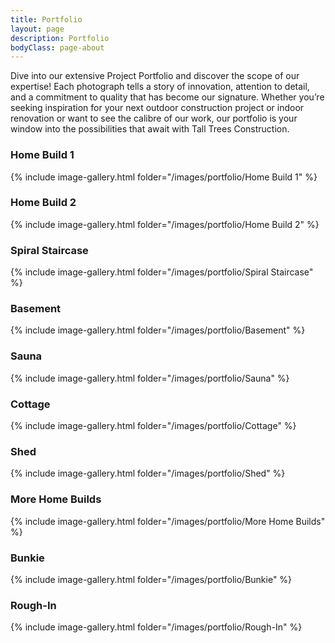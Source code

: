 ```yaml
---
title: Portfolio
layout: page
description: Portfolio
bodyClass: page-about
---
```


Dive into our extensive Project Portfolio and discover the scope of our expertise! Each photograph tells a story of innovation, attention to detail, and a commitment to quality that has become our signature. Whether you’re seeking inspiration for your next outdoor construction project or indoor renovation or want to see the calibre of our work, our portfolio is your window into the possibilities that await with Tall Trees Construction.

### Home Build 1
{% include image-gallery.html folder="/images/portfolio/Home Build 1" %}

### Home Build 2
{% include image-gallery.html folder="/images/portfolio/Home Build 2" %}

### Spiral Staircase
{% include image-gallery.html folder="/images/portfolio/Spiral Staircase" %}

### Basement
{% include image-gallery.html folder="/images/portfolio/Basement" %}

### Sauna
{% include image-gallery.html folder="/images/portfolio/Sauna" %}

### Cottage
{% include image-gallery.html folder="/images/portfolio/Cottage" %}

### Shed
{% include image-gallery.html folder="/images/portfolio/Shed" %}

### More Home Builds
{% include image-gallery.html folder="/images/portfolio/More Home Builds" %}

### Bunkie
{% include image-gallery.html folder="/images/portfolio/Bunkie" %}

### Rough-In
{% include image-gallery.html folder="/images/portfolio/Rough-In" %}
